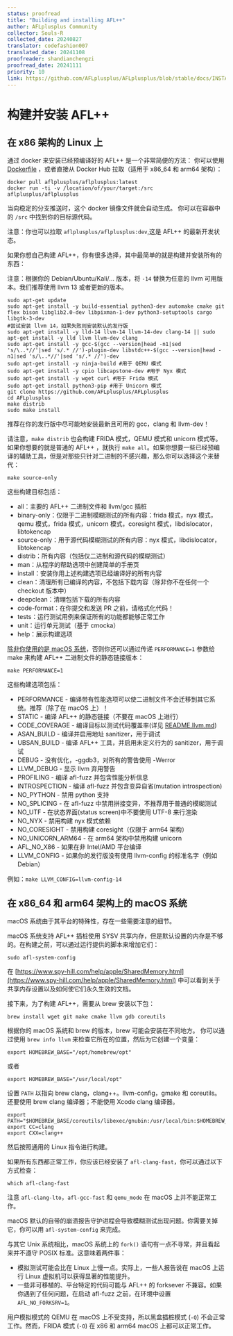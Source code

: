 ```yaml
---
status: proofread
title: "Building and installing AFL++"
author: AFLplusplus Community
collector: Souls-R
collected_date: 20240827
translator: codefashion007
translated_date: 20241108
proofreader: shandianchengzi
proofread_date: 20241111
priority: 10
link: https://github.com/AFLplusplus/AFLplusplus/blob/stable/docs/INSTALL.md
---
```

# 构建并安装 AFL++

## 在 x86 架构的 Linux 上

通过 docker 来安装已经预编译好的 AFL++ 是一个非常简便的方法：
你可以使用 [Dockerfile](https://github.com/AFLplusplus/AFLplusplus/blob/stable/Dockerfile) ，或者直接从 Docker Hub 拉取（适用于 x86_64 和 arm64 架构）：

```shell
docker pull aflplusplus/aflplusplus:latest
docker run -ti -v /location/of/your/target:/src aflplusplus/aflplusplus  
```

当向稳定的分支推送时，这个 docker 镜像文件就会自动生成。
你可以在容器中的 `/src` 中找到你的目标源代码。

注意：你也可以拉取 `aflplusplus/aflplusplus:dev`,这是 AFL++ 的最新开发状态。

如果你想自己构建 AFL++，你有很多选择，其中最简单的就是构建并安装所有的东西：

注意：根据你的 Debian/Ubuntu/Kali/... 版本，将 `-14` 替换为任意的 llvm 可用版本。我们推荐使用 llvm 13 或者更新的版本。

```shell
sudo apt-get update
sudo apt-get install -y build-essential python3-dev automake cmake git flex bison libglib2.0-dev libpixman-1-dev python3-setuptools cargo libgtk-3-dev
#尝试安装 llvm 14，如果失败则安装默认的发行版
sudo apt-get install -y lld-14 llvm-14 llvm-14-dev clang-14 || sudo apt-get install -y lld llvm llvm-dev clang
sudo apt-get install -y gcc-$(gcc --version|head -n1|sed 's/\..*//'|sed 's/.* //')-plugin-dev libstdc++-$(gcc --version|head -n1|sed 's/\..*//'|sed 's/.* //')-dev
sudo apt-get install -y ninja-build #用于 QEMU 模式
sudo apt-get install -y cpio libcapstone-dev #用于 Nyx 模式
sudo apt-get install -y wget curl #用于 Frida 模式
sudo apt-get install python3-pip #用于 Unicorn 模式
git clone https://github.com/AFLplusplus/AFLplusplus
cd AFLplusplus
make distrib
sudo make install
```

推荐在你的发行版中尽可能地安装最新且可用的 gcc，clang 和 llvm-dev！

请注意，`make distrib` 也会构建 FRIDA 模式，QEMU 模式和 unicorn 模式等。如果你想要的就是普通的 AFL++ ，就执行 `make all`。如果你想要一些已经预编译的辅助工具，但是对那些只针对二进制的不感兴趣，那么你可以选择这个来替代：

```shell
make source-only
```

这些构建目标包括：

* all：主要的 AFL++ 二进制文件和 llvm/gcc 插桩
* binary-only：仅限于二进制模糊测试的所有内容：frida 模式，nyx 模式，qemu 模式，frida 模式，unicorn 模式，coresight 模式，libdislocator，libtokencap
* source-only：用于源代码模糊测试的所有内容：nyx 模式，libdislocator，libtokencap
* distrib：所有内容（包括仅二进制和源代码的模糊测试）
* man：从程序的帮助选项中创建简单的手册页
* install：安装你用上述构建选项已经编译好的所有内容
* clean：清理所有已编译的内容，不包括下载内容（除非你不在任何一个 checkout 版本中）
* deepclean：清理包括下载的所有内容
* code-format：在你提交和发送 PR 之前，请格式化代码！
* tests：运行测试用例来保证所有的功能都能够正常工作
* unit：运行单元测试（基于 cmocka）
* help：展示构建选项

[除非你使用的是 macOS 系统](https://developer.apple.com/library/archive/qa/qa1118/_index.html)，否则你还可以通过传递 `PERFORMANCE=1` 参数给 make 来构建 AFL++ 二进制文件的静态链接版本：

```shell
make PERFORMANCE=1
```

这些构建选项包括：

* PERFORMANCE - 编译带有性能选项可以使二进制文件不会迁移到其它系统。推荐（除了在 macOS 上）！
* STATIC - 编译 AFL++ 的静态链接（不要在 macOS 上进行）
* CODE_COVERAGE - 编译目标以测试代码覆盖率(详见 [README.llvm.md](https://github.com/AFLplusplus/AFLplusplus/blob/stable/instrumentation/README.llvm.md))
* ASAN_BUILD - 编译并启用地址 sanitizer，用于调试
* UBSAN_BUILD - 编译 AFL++ 工具，并启用未定义行为的 sanitizer，用于调试
* DEBUG - 没有优化，-ggdb3，对所有的警告使用 -Werror
* LLVM_DEBUG - 显示 llvm 弃用警告
* PROFILING - 编译 afl-fuzz 并包含性能分析信息
* INTROSPECTION - 编译 afl-fuzz 并包含变异自省(mutation introspection)
* NO_PYTHON - 禁用 python 支持
* NO_SPLICING - 在 afl-fuzz 中禁用拼接变异，不推荐用于普通的模糊测试
* NO_UTF - 在状态界面(status screen)中不要使用 UTF-8 来行渲染
* NO_NYX - 禁用构建 nyx 模式依赖
* NO_CORESIGHT - 禁用构建 coresight（仅限于 arm64 架构）
* NO_UNICORN_ARM64 - 在 arm64 架构中禁用构建 unicorn
* AFL_NO_X86 - 如果在非 Intel/AMD 平台编译
* LLVM_CONFIG - 如果你的发行版没有使用 llvm-config 的标准名字（例如 Debian）

例如：`make LLVM_CONFIG=llvm-config-14`

## 在 x86_64 和 arm64 架构上的 macOS 系统

macOS 系统由于其平台的特殊性，存在一些需要注意的细节。

macOS 系统支持 AFL++ 插桩使用 SYSV 共享内存，但是默认设置的内存是不够的。在构建之前，可以通过运行提供的脚本来增加它们：

```shell
sudo afl-system-config
```

在 [https://www.spy-hill.com/help/apple/SharedMemory.html](https://www.spy-hill.com/help/apple/SharedMemory.html) 中可以看到关于共享内存设置以及如何使它们永久生效的文档。

接下来，为了构建 AFL++，需要从 brew 安装以下包：

```shell
brew install wget git make cmake llvm gdb coreutils
```

根据你的 macOS 系统和 brew 的版本，brew 可能会安装在不同地方。
你可以通过使用 `brew info llvm` 来检查它所在的位置，然后为它创建一个变量：

```shell
export HOMEBREW_BASE="/opt/homebrew/opt"
```

或者

```shell
export HOMEBREW_BASE="/usr/local/opt"
```

设置 `PATH` 以指向 brew clang，clang++。llvm-config，gmake 和 coreutils。
还要使用 brew clang 编译器；不能使用 Xcode clang 编译器。

```shell
export PATH="$HOMEBREW_BASE/coreutils/libexec/gnubin:/usr/local/bin:$HOMEBREW_BASE/llvm/bin:$PATH"
export CC=clang
export CXX=clang++
```

然后按照通用的 Linux 指令进行构建。

如果所有东西都正常工作，你应该已经安装了 `afl-clang-fast`，你可以通过以下方式检查：

```shell
which afl-clang-fast
```

注意 `afl-clang-lto`，`afl-gcc-fast` 和 `qemu_mode` 在 macOS 上并不能正常工作。

macOS 默认的自带的崩溃报告守护进程会导致模糊测试出现问题。你需要关掉它，你可以用 `afl-system-config` 来完成。

与其它 Unix 系统相比，macOS 系统上的 `fork()` 语句有一点不寻常，并且看起来并不遵守 POSIX 标准。这意味着两件事：

- 模拟测试可能会比在 Linux 上慢一点。实际上，一些人报告说在 macOS 上运行 Linux 虚拟机可以获得显著的性能提升。
- 一些非可移植的、平台特定的代码可能与 AFL++ 的 forksever 不兼容。如果你遇到了任何问题，在启动 afl-fuzz 之前，在环境中设置 `AFL_NO_FORKSRV=1`。

用户模拟模式的 QEMU 在 macOS 上不受支持，所以黑盒插桩模式 (`-Q`) 不会正常工作。然而，FRIDA 模式 (`-O`) 在 x86 和 arm64 macOS 上都可以正常工作。
